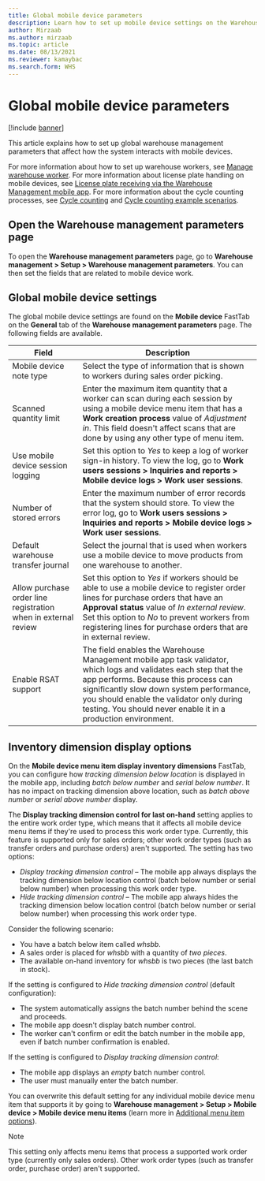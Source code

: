 ```yaml
---
title: Global mobile device parameters
description: Learn how to set up mobile device settings on the Warehouse management parameters page with an outline on opening the Warehouse management parameters page.
author: Mirzaab
ms.author: mirzaab
ms.topic: article
ms.date: 08/13/2021
ms.reviewer: kamaybac
ms.search.form: WHS
---
```


# Global mobile device parameters

[!include [banner](../includes/banner.md)]

This article explains how to set up global warehouse management parameters that affect how the system interacts with mobile devices.

For more information about how to set up warehouse workers, see [Manage warehouse worker](manage-warehouse-workers.md). For more information about license plate handling on mobile devices, see [License plate receiving via the Warehouse Management mobile app](warehousing-mobile-device-app-license-plate-receiving.md). For more information about the cycle counting processes, see [Cycle counting](cycle-counting.md) and [Cycle counting example scenarios](cycle-counting-scenarios.md).

## Open the Warehouse management parameters page

To open the **Warehouse management parameters** page, go to **Warehouse management \> Setup \> Warehouse management parameters**. You can then set the fields that are related to mobile device work.

## Global mobile device settings

The global mobile device settings are found on the **Mobile device** FastTab on the **General** tab of the **Warehouse management parameters** page. The following fields are available.

| Field | Description |
|---|---|
| Mobile device note type | Select the type of information that is shown to workers during sales order picking. |
| Scanned quantity limit | Enter the maximum item quantity that a worker can scan during each session by using a mobile device menu item that has a **Work creation process** value of *Adjustment in*. This field doesn't affect scans that are done by using any other type of menu item. |
| Use mobile device session logging | Set this option to *Yes* to keep a log of worker sign-in history. To view the log, go to **Work users sessions \> Inquiries and reports \> Mobile device logs \> Work user sessions**. |
| Number of stored errors | Enter the maximum number of error records that the system should store. To view the error log, go to **Work users sessions \> Inquiries and reports \> Mobile device logs \> Work user sessions**. |
| Default warehouse transfer journal | Select the journal that is used when workers use a mobile device to move products from one warehouse to another. |
| Allow purchase order line registration when in external review | Set this option to *Yes* if workers should be able to use a mobile device to register order lines for purchase orders that have an **Approval status** value of *In external review*. Set this option to *No* to prevent workers from registering lines for purchase orders that are in external review. |
| Enable RSAT support | The field enables the Warehouse Management mobile app task validator, which logs and validates each step that the app performs. Because this process can significantly slow down system performance, you should enable the validator only during testing. You should never enable it in a production environment. |

## Inventory dimension display options

On the **Mobile device menu item display inventory dimensions** FastTab, you can configure how *tracking dimension below location* is displayed in the mobile app, including *batch below number* and *serial below number*. It has no impact on tracking dimension above location, such as *batch above number* or *serial above number* display.

The **Display tracking dimension control for last on-hand** setting applies to the entire work order type, which means that it affects all mobile device menu items if they're used to process this work order type. Currently, this feature is supported only for sales orders; other work order types (such as transfer orders and purchase orders) aren't supported. The setting has two options:

- *Display tracking dimension control* – The mobile app always displays the tracking dimension below location control (batch below number or serial below number) when processing this work order type.
- *Hide tracking dimension control* – The mobile app always hides the tracking dimension below location control (batch below number or serial below number) when processing this work order type.

Consider the following scenario:

- You have a batch below item called *whsbb*.
- A sales order is placed for *whsbb* with a quantity of *two pieces*.
- The available on-hand inventory for *whsbb* is two pieces (the last batch in stock).

If the setting is configured to *Hide tracking dimension control* (default configuration):

- The system automatically assigns the batch number behind the scene and proceeds.
- The mobile app doesn't display batch number control.
- The worker can't confirm or edit the batch number in the mobile app, even if batch number confirmation is enabled.

If the setting is configured to *Display tracking dimension control*:

- The mobile app displays an *empty* batch number control.
- The user must manually enter the batch number.

You can overwrite this default setting for any individual mobile device menu item that supports it by going to **Warehouse management \> Setup \> Mobile device \> Mobile device menu items** (learn more in [Additional menu item options](configure-mobile-devices-warehouse.md#additional-menu-item-options)).

> [!NOTE]
> This setting only affects menu items that process a supported work order type (currently only sales orders). Other work order types (such as transfer order, purchase order) aren't supported.
